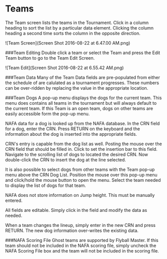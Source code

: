 # Teams

The Team screen lists the teams in the Tournament. Click in a column heading to sort the list by a particular data element. Clicking the column heading a second time sorts the column in the opposite direction.

![Team Screen](Screen Shot 2016-08-22 at 6.47.00 AM.png)

###Team Editing
Double click a team or select the Team and press the Edit Team button to go to the Team Edit Screen.

![Team Edit](Screen Shot 2016-08-22 at 6.55.42 AM.png)

###Team Data
Many of the Team Data fields are pre-populated from either the schedule of are calulated as a tournament progresses. These numbers can be over-ridden by replacing the value in the appropriate location.

###Team Dogs
A pop-up menu displays the dogs for the current team. This menu does contains all teams in the tournament but will always default to the current team. If this Team is an open team, dogs on other teams are easily accessible form the pop-up menu.

NAFA data for a dog is looked up from the NAFA database. In the CRN field for a dog, enter the CRN. Press RETURN on the keyboard and the information about the dog is inserted into the appropriate fields.

CRN's entry is capable from the dog list as well. Posting the mouse over the CRN field that should be filled in. Click to set the insertion bar to this field. Navigate to the scrolling list of dogs to located the desired CRN. Now double-click the CRN to insert the dog at the line selected.

It is also possible to select dogs from other teams with the Team pop-up menu above the CRN Dog List. Position the mouse over this pop-up menu and click/hold the mouse button to open the menu. Select the team needed to display the list of dogs for that team.

NAFA does not store information on Jump height. This must be manually entered.

All fields are editable. Simply click in the field and modify the data as needed.

When a team changes the lineup, simply enter in the new CRN and press RETURN. The new dog information over-writes the existing data.

###NAFA Scoring File
Ghost teams are supported by Flyball Master. If this team should not be included in the NAFA scoring file, simply uncheck the NAFA Scoring File box and the team will not be included in the scoring file.